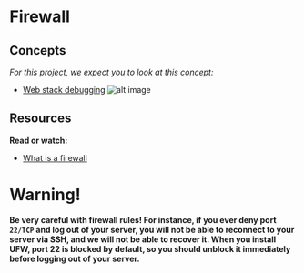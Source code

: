 # Firewall
## Concepts
*For this project, we expect you to look at this concept:*
- [Web stack debugging](https://intranet.alxswe.com/concepts/68)
![alt image](https://s3.amazonaws.com/intranet-projects-files/holbertonschool-sysadmin_devops/284/V1HjQ1Y.png)
## Resources
**Read or watch:**
- [What is a firewall](https://intranet.alxswe.com/rltoken/vjB4LyHRdtEImzZcuD89ZQ)
# Warning!
**Be very careful with firewall rules! For instance, if you ever deny port `22/TCP` and log out of your server, you will not be able to reconnect to your server via SSH, and we will not be able to recover it. When you install UFW, port 22 is blocked by default, so you should unblock it immediately before logging out of your server.**

